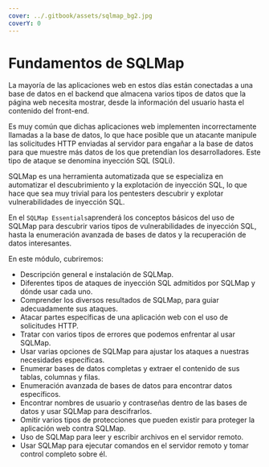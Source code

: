 ```yaml
---
cover: ../.gitbook/assets/sqlmap_bg2.jpg
coverY: 0
---
```


# Fundamentos de SQLMap

La mayoría de las aplicaciones web en estos días están conectadas a una base de datos en el backend que almacena varios tipos de datos que la página web necesita mostrar, desde la información del usuario hasta el contenido del front-end.

Es muy común que dichas aplicaciones web implementen incorrectamente llamadas a la base de datos, lo que hace posible que un atacante manipule las solicitudes HTTP enviadas al servidor para engañar a la base de datos para que muestre más datos de los que pretendían los desarrolladores. Este tipo de ataque se denomina inyección SQL (SQLi).

SQLMap es una herramienta automatizada que se especializa en automatizar el descubrimiento y la explotación de inyección SQL, lo que hace que sea muy trivial para los pentesters descubrir y explotar vulnerabilidades de inyección SQL.

En el `SQLMap Essentials`aprenderá los conceptos básicos del uso de SQLMap para descubrir varios tipos de vulnerabilidades de inyección SQL, hasta la enumeración avanzada de bases de datos y la recuperación de datos interesantes.



En este módulo, cubriremos:

* Descripción general e instalación de SQLMap.
* Diferentes tipos de ataques de inyección SQL admitidos por SQLMap y dónde usar cada uno.
* Comprender los diversos resultados de SQLMap, para guiar adecuadamente sus ataques.
* Atacar partes específicas de una aplicación web con el uso de solicitudes HTTP.
* Tratar con varios tipos de errores que podemos enfrentar al usar SQLMap.
* Usar varias opciones de SQLMap para ajustar los ataques a nuestras necesidades específicas.
* Enumerar bases de datos completas y extraer el contenido de sus tablas, columnas y filas.
* Enumeración avanzada de bases de datos para encontrar datos específicos.
* Encontrar nombres de usuario y contraseñas dentro de las bases de datos y usar SQLMap para descifrarlos.
* Omitir varios tipos de protecciones que pueden existir para proteger la aplicación web contra SQLMap.
* Uso de SQLMap para leer y escribir archivos en el servidor remoto.
* Usar SQLMap para ejecutar comandos en el servidor remoto y tomar control completo sobre él.



